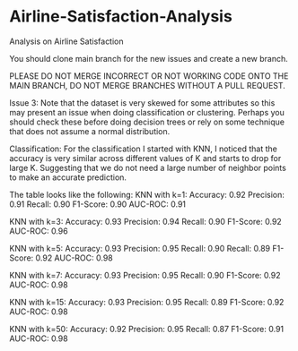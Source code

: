 # Airline-Satisfaction-Analysis
Analysis on Airline Satisfaction

You should clone main branch for the new issues and create a new branch.  

PLEASE DO NOT MERGE INCORRECT OR NOT WORKING CODE ONTO THE MAIN BRANCH, DO NOT MERGE BRANCHES WITHOUT A PULL REQUEST.

Issue 3: Note that the dataset is very skewed for some attributes so this may present an issue when doing
classification or clustering. Perhaps you should check these before doing decision trees or rely on some
technique that does not assume a normal distribution. 

Classification: For the classification I started with KNN, I noticed that the accuracy is very similar across
different values of K and starts to drop for large K. Suggesting that we do not need a large number of neighbor
points to make an accurate prediction. 

The table looks like the following:
KNN with k=1:
  Accuracy:  0.92
  Precision: 0.91
  Recall:    0.90
  F1-Score:  0.90
  AUC-ROC:   0.91

KNN with k=3:
  Accuracy:  0.93
  Precision: 0.94
  Recall:    0.90
  F1-Score:  0.92
  AUC-ROC:   0.96

KNN with k=5:
  Accuracy:  0.93
  Precision: 0.95
  Recall:    0.90
  Recall:    0.89
  F1-Score:  0.92
  AUC-ROC:   0.98

KNN with k=7:
  Accuracy:  0.93
  Precision: 0.95
  Recall:    0.90
  F1-Score:  0.92
  AUC-ROC:   0.98

KNN with k=15:
  Accuracy:  0.93
  Precision: 0.95
  Recall:    0.89
  F1-Score:  0.92
  AUC-ROC:   0.98

KNN with k=50:
  Accuracy:  0.92
  Precision: 0.95
  Recall:    0.87
  F1-Score:  0.91
  AUC-ROC:   0.98



